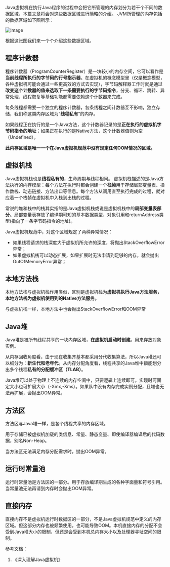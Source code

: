Java虚拟机在执行Java程序的过程中会把它所管理的内存划分为若干个不同的数据区域，本篇文章将会对这些数据区域进行简略的介绍。
JVM所管理的内存包括的数据区域如下图所示：

![image](https://leafw-blog-pic.oss-cn-hangzhou.aliyuncs.com/j1.png)

根据这张图我们来一个个介绍这些数据区域。

## 程序计数器
程序计数器（ProgramCounterRegister）是一块较小的内存空间，它可以看作是**当前线程所执行的字节码的行号指示器**。在虚拟机的概念模型里（仅是概念模型，各种虚拟机可能会通过一些更高效的方式去实现），字节码解释器工作时就是通过**改变这个计数器的值来选取下一条需要执行的字节码指令**，分支、循环、跳转、异常处理、线程恢复等基础功能都需要依赖这个计数器来完成。

每条线程都需要一个独立的程序计数器，各条线程之间计数器互不影响，独立存储，我们称这类内存区域为“**线程私有**”的内存。

如果线程正在执行的是一个Java方法，这个计数器记录的是**正在执行的虚拟机字节码指令的地址**；如果正在执行的是Native方法，这个计数器值则为空（Undefined）。

**此内存区域是唯一一个在Java虚拟机规范中没有规定任何OOM情况的区域。**

## 虚拟机栈
Java虚拟机栈也是**线程私有的**，生命周期与线程相同。
虚拟机栈描述的是Java方法执行的内存模型：每个方法在执行时都会创建一个**栈帧**用于存储局部变量表、操作数栈、动态链接、方法出口等信息。每个方法从调用直至执行完成的过程，就对应着一个栈帧在虚拟机中入栈到出栈的过程。

常说的堆和栈中的栈其实指的是Java虚拟机栈或说是虚拟机栈中的**局部变量表部分**。局部变量表存放了编译期可知的基本数据类型、对象引用和returnAddress类型(指向了一条字节码指令的地址)。

Java虚拟机规范中，对这个区域规定了两种异常情况：
- 如果线程请求的栈深度大于虚拟机所允许的深度，将抛出StackOverflowError异常；
- 如果虚拟机栈可以动态扩展，如果扩展时无法申请到足够的内存，就会抛出OutOfMemoryError异常；

## 本地方法栈
本地方法栈与虚拟机栈作用类似，区别是虚拟机栈为**虚拟机执行Java方法服务，本地方法栈为虚拟机使用到的Native方法服务。**

与虚拟机栈一样，本地方法中也会抛出StackOverflowError和OOM异常

## Java堆
Java堆是被所有线程共享的一块内存区域，**在虚拟机启动时创建**。用来存放对象实例。

从内存回收角度看，由于现在收集齐基本都采用分代收集算法，所以Java堆还可以细分为：**新生代和老年代**。从内存分配角度看，线程共享的Java堆中额能划分出多个线程**私有的分配缓冲区（TLAB）**。

Java堆可以处于物理上不连续的内存空间中，只要逻辑上连续即可。实现时可固定大小也可扩展大小（-Xmx,-Xms）。如果队中没有内存完成实例分配，且堆也无法再扩展，会抛出OOM异常。

## 方法区
方法区与Java堆一样，是各个线程共享的内存区域。

用于存储已被虚拟机加载的类信息、常量、静态变量、即使编译器编译后的代码数据，别名Non-Heap。

当方法区无法满足内存分配需求时，抛出OOM异常。

## 运行时常量池
运行时常量池是方法区的一部分。用于存放编译期生成的各种字面量和符号引用。
当常量池无法再请到内存时会抛出OOM异常。

## 直接内存
直接内存不是虚拟机运行时数据区的一部分，不是Java虚拟机规范中定义的内存区域。但这部分内存也被频繁使用，也可能导致OOM。本机直接内存的分配不会受到Java堆大小的限制，但还是会受到本机总内存大小以及处理器寻址空间的限制。

参考文档：
1. 《深入理解Java虚拟机》
